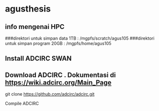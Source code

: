 # agusthesis

## info mengenai HPC

###direktori untuk simpan data 1TB : /mgpfs/scratch/agus105
###direktori untuk simpan program 20GB : /mgpfs/home/agus105


## Install ADCIRC SWAN
## Download ADCIRC . Dokumentasi di https://wiki.adcirc.org/Main_Page

git clone https://github.com/adcirc/adcirc.git

Compile ADCIRC
